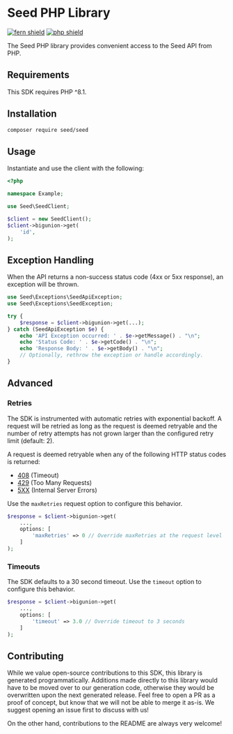 # Seed PHP Library

[![fern shield](https://img.shields.io/badge/%F0%9F%8C%BF-Built%20with%20Fern-brightgreen)](https://buildwithfern.com?utm_source=github&utm_medium=github&utm_campaign=readme&utm_source=Seed%2FPHP)
[![php shield](https://img.shields.io/badge/php-packagist-pink)](https://packagist.org/packages/seed/seed)

The Seed PHP library provides convenient access to the Seed API from PHP.

## Requirements

This SDK requires PHP ^8.1.

## Installation

```sh
composer require seed/seed
```

## Usage

Instantiate and use the client with the following:

```php
<?php

namespace Example;

use Seed\SeedClient;

$client = new SeedClient();
$client->bigunion->get(
    'id',
);

```

## Exception Handling

When the API returns a non-success status code (4xx or 5xx response), an exception will be thrown.

```php
use Seed\Exceptions\SeedApiException;
use Seed\Exceptions\SeedException;

try {
    $response = $client->bigunion->get(...);
} catch (SeedApiException $e) {
    echo 'API Exception occurred: ' . $e->getMessage() . "\n";
    echo 'Status Code: ' . $e->getCode() . "\n"; 
    echo 'Response Body: ' . $e->getBody() . "\n";
    // Optionally, rethrow the exception or handle accordingly.
}
```

## Advanced

### Retries

The SDK is instrumented with automatic retries with exponential backoff. A request will be retried as long
as the request is deemed retryable and the number of retry attempts has not grown larger than the configured
retry limit (default: 2).

A request is deemed retryable when any of the following HTTP status codes is returned:

- [408](https://developer.mozilla.org/en-US/docs/Web/HTTP/Status/408) (Timeout)
- [429](https://developer.mozilla.org/en-US/docs/Web/HTTP/Status/429) (Too Many Requests)
- [5XX](https://developer.mozilla.org/en-US/docs/Web/HTTP/Status/500) (Internal Server Errors)

Use the `maxRetries` request option to configure this behavior.

```php
$response = $client->bigunion->get(
    ...,
    options: [
        'maxRetries' => 0 // Override maxRetries at the request level
    ]
);
```

### Timeouts

The SDK defaults to a 30 second timeout. Use the `timeout` option to configure this behavior.

```php
$response = $client->bigunion->get(
    ...,
    options: [
        'timeout' => 3.0 // Override timeout to 3 seconds
    ]
);
```

## Contributing

While we value open-source contributions to this SDK, this library is generated programmatically.
Additions made directly to this library would have to be moved over to our generation code,
otherwise they would be overwritten upon the next generated release. Feel free to open a PR as
a proof of concept, but know that we will not be able to merge it as-is. We suggest opening
an issue first to discuss with us!

On the other hand, contributions to the README are always very welcome!